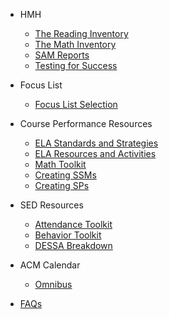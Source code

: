<!-- _sidebar.md -->
- HMH
	- [The Reading Inventory](ri.md)
	- [The Math Inventory](mi.md)
	- [SAM Reports](sam.md)
	- [Testing for Success](success.md)

- Focus List
    - [Focus List Selection]()

- Course Performance Resources
	- [ELA Standards and Strategies](ela.1.md)
	- [ELA Resources and Activities](graphorg.md)
	- [Math Toolkit](math.md)
	- [Creating SSMs](supportmap.md)
	- [Creating SPs](spfile.md)

- SED Resources
	- [Attendance Toolkit](attendance.md)
	- [Behavior Toolkit](behavior.md)
	- [DESSA Breakdown](dessa.md)


- ACM Calendar
	- [Omnibus](calendar.md)

- [FAQs](faq.md)
